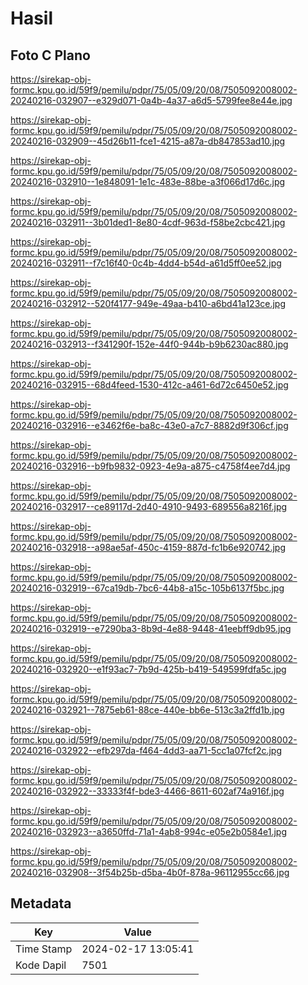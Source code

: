 # Hasil

## Foto C Plano

https://sirekap-obj-formc.kpu.go.id/59f9/pemilu/pdpr/75/05/09/20/08/7505092008002-20240216-032907--e329d071-0a4b-4a37-a6d5-5799fee8e44e.jpg

https://sirekap-obj-formc.kpu.go.id/59f9/pemilu/pdpr/75/05/09/20/08/7505092008002-20240216-032909--45d26b11-fce1-4215-a87a-db847853ad10.jpg

https://sirekap-obj-formc.kpu.go.id/59f9/pemilu/pdpr/75/05/09/20/08/7505092008002-20240216-032910--1e848091-1e1c-483e-88be-a3f066d17d6c.jpg

https://sirekap-obj-formc.kpu.go.id/59f9/pemilu/pdpr/75/05/09/20/08/7505092008002-20240216-032911--3b01ded1-8e80-4cdf-963d-f58be2cbc421.jpg

https://sirekap-obj-formc.kpu.go.id/59f9/pemilu/pdpr/75/05/09/20/08/7505092008002-20240216-032911--f7c16f40-0c4b-4dd4-b54d-a61d5ff0ee52.jpg

https://sirekap-obj-formc.kpu.go.id/59f9/pemilu/pdpr/75/05/09/20/08/7505092008002-20240216-032912--520f4177-949e-49aa-b410-a6bd41a123ce.jpg

https://sirekap-obj-formc.kpu.go.id/59f9/pemilu/pdpr/75/05/09/20/08/7505092008002-20240216-032913--f341290f-152e-44f0-944b-b9b6230ac880.jpg

https://sirekap-obj-formc.kpu.go.id/59f9/pemilu/pdpr/75/05/09/20/08/7505092008002-20240216-032915--68d4feed-1530-412c-a461-6d72c6450e52.jpg

https://sirekap-obj-formc.kpu.go.id/59f9/pemilu/pdpr/75/05/09/20/08/7505092008002-20240216-032916--e3462f6e-ba8c-43e0-a7c7-8882d9f306cf.jpg

https://sirekap-obj-formc.kpu.go.id/59f9/pemilu/pdpr/75/05/09/20/08/7505092008002-20240216-032916--b9fb9832-0923-4e9a-a875-c4758f4ee7d4.jpg

https://sirekap-obj-formc.kpu.go.id/59f9/pemilu/pdpr/75/05/09/20/08/7505092008002-20240216-032917--ce89117d-2d40-4910-9493-689556a8216f.jpg

https://sirekap-obj-formc.kpu.go.id/59f9/pemilu/pdpr/75/05/09/20/08/7505092008002-20240216-032918--a98ae5af-450c-4159-887d-fc1b6e920742.jpg

https://sirekap-obj-formc.kpu.go.id/59f9/pemilu/pdpr/75/05/09/20/08/7505092008002-20240216-032919--67ca19db-7bc6-44b8-a15c-105b6137f5bc.jpg

https://sirekap-obj-formc.kpu.go.id/59f9/pemilu/pdpr/75/05/09/20/08/7505092008002-20240216-032919--e7290ba3-8b9d-4e88-9448-41eebff9db95.jpg

https://sirekap-obj-formc.kpu.go.id/59f9/pemilu/pdpr/75/05/09/20/08/7505092008002-20240216-032920--e1f93ac7-7b9d-425b-b419-549599fdfa5c.jpg

https://sirekap-obj-formc.kpu.go.id/59f9/pemilu/pdpr/75/05/09/20/08/7505092008002-20240216-032921--7875eb61-88ce-440e-bb6e-513c3a2ffd1b.jpg

https://sirekap-obj-formc.kpu.go.id/59f9/pemilu/pdpr/75/05/09/20/08/7505092008002-20240216-032922--efb297da-f464-4dd3-aa71-5cc1a07fcf2c.jpg

https://sirekap-obj-formc.kpu.go.id/59f9/pemilu/pdpr/75/05/09/20/08/7505092008002-20240216-032922--33333f4f-bde3-4466-8611-602af74a916f.jpg

https://sirekap-obj-formc.kpu.go.id/59f9/pemilu/pdpr/75/05/09/20/08/7505092008002-20240216-032923--a3650ffd-71a1-4ab8-994c-e05e2b0584e1.jpg

https://sirekap-obj-formc.kpu.go.id/59f9/pemilu/pdpr/75/05/09/20/08/7505092008002-20240216-032908--3f54b25b-d5ba-4b0f-878a-96112955cc66.jpg


## Metadata

| Key        | Value               |
| ---------- | ------------------- |
| Time Stamp | 2024-02-17 13:05:41 |
| Kode Dapil | 7501                |



